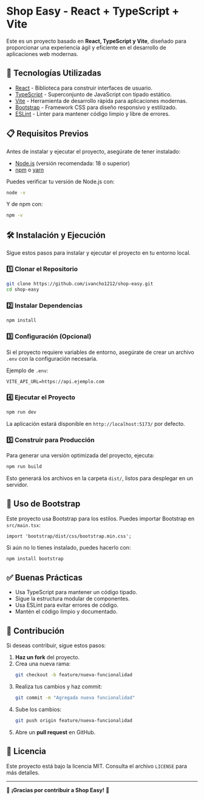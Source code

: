# Shop Easy - React + TypeScript + Vite

Este es un proyecto basado en **React, TypeScript y Vite**, diseñado para proporcionar una experiencia ágil y eficiente en el desarrollo de aplicaciones web modernas.

## 🚀 Tecnologías Utilizadas

- [React](https://react.dev/) - Biblioteca para construir interfaces de usuario.
- [TypeScript](https://www.typescriptlang.org/) - Superconjunto de JavaScript con tipado estático.
- [Vite](https://vitejs.dev/) - Herramienta de desarrollo rápida para aplicaciones modernas.
- [Bootstrap](https://getbootstrap.com/) - Framework CSS para diseño responsivo y estilizado.
- [ESLint](https://eslint.org/) - Linter para mantener código limpio y libre de errores.

## 📋 Requisitos Previos

Antes de instalar y ejecutar el proyecto, asegúrate de tener instalado:

- [Node.js](https://nodejs.org/) (versión recomendada: 18 o superior)
- [npm](https://www.npmjs.com/) o [yarn](https://yarnpkg.com/)

Puedes verificar tu versión de Node.js con:

```bash
node -v
```

Y de npm con:

```bash
npm -v
```

## 🛠 Instalación y Ejecución

Sigue estos pasos para instalar y ejecutar el proyecto en tu entorno local.

### 1️⃣ Clonar el Repositorio
```bash
git clone https://github.com/ivancho1212/shop-easy.git
cd shop-easy
```

### 2️⃣ Instalar Dependencias
```bash
npm install
```

### 3️⃣ Configuración (Opcional)
Si el proyecto requiere variables de entorno, asegúrate de crear un archivo `.env` con la configuración necesaria.

Ejemplo de `.env`:
```
VITE_API_URL=https://api.ejemplo.com
```

### 4️⃣ Ejecutar el Proyecto
```bash
npm run dev
```
La aplicación estará disponible en `http://localhost:5173/` por defecto.

### 5️⃣ Construir para Producción
Para generar una versión optimizada del proyecto, ejecuta:

```bash
npm run build
```
Esto generará los archivos en la carpeta `dist/`, listos para desplegar en un servidor.

## 🌟 Uso de Bootstrap

Este proyecto usa Bootstrap para los estilos. Puedes importar Bootstrap en `src/main.tsx`:

```tsx
import 'bootstrap/dist/css/bootstrap.min.css';
```

Si aún no lo tienes instalado, puedes hacerlo con:
```bash
npm install bootstrap
```

## ✅ Buenas Prácticas

- Usa TypeScript para mantener un código tipado.
- Sigue la estructura modular de componentes.
- Usa ESLint para evitar errores de código.
- Mantén el código limpio y documentado.

## 🤝 Contribución

Si deseas contribuir, sigue estos pasos:

1. **Haz un fork** del proyecto.
2. Crea una nueva rama:  
   ```bash
   git checkout -b feature/nueva-funcionalidad
   ```
3. Realiza tus cambios y haz commit:  
   ```bash
   git commit -m "Agregada nueva funcionalidad"
   ```
4. Sube los cambios:  
   ```bash
   git push origin feature/nueva-funcionalidad
   ```
5. Abre un **pull request** en GitHub.

## 📝 Licencia

Este proyecto está bajo la licencia MIT. Consulta el archivo `LICENSE` para más detalles.

---

🚀 **¡Gracias por contribuir a Shop Easy!** 🎉

